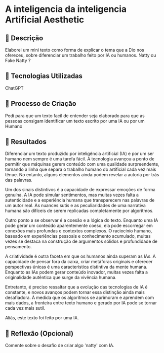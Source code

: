 # A inteligencia da inteligencia Artificial Aesthetic

## 📒 Descrição
Elaborei um mini texto como forma de explicar o tema que a Dio nos ofereceu, sobre diferenciar um trabalho feito por IA ou humanos. Natty ou Fake Natty ?

## 🤖 Tecnologias Utilizadas
ChatGPT

## 🧐 Processo de Criação
Pedi para que um texto facil de entender seja elaborado para que as pessoas consigam identificar um texto escrito por uma IA ou por um Humano

## 🚀 Resultados

Diferenciar um texto produzido por inteligência artificial (IA) e por um ser humano nem sempre é uma tarefa fácil. A tecnologia avançou a ponto de permitir que máquinas gerem conteúdo com uma qualidade surpreendente, tornando a linha que separa o trabalho humano do artificial cada vez mais tênue. No entanto, alguns elementos ainda podem revelar a autoria por trás das palavras.

Um dos sinais distintivos é a capacidade de expressar emoções de forma genuína. A IA pode simular sentimentos, mas muitas vezes falta a autenticidade e a experiência humana que transparecem nas palavras de um autor real. As nuances sutis e as peculiaridades de uma narrativa humana são difíceis de serem replicadas completamente por algoritmos.

Outro ponto a se observar é a coesão e a lógica do texto. Enquanto uma IA pode gerar um conteúdo aparentemente coeso, ela pode escorregar em conexões mais profundas e contextos complexos. O raciocínio humano, baseado em experiências pessoais e conhecimento acumulado, muitas vezes se destaca na construção de argumentos sólidos e profundidade de pensamento.

A criatividade é outra faceta em que os humanos ainda superam as IAs. A capacidade de pensar fora da caixa, criar metáforas originais e oferecer perspectivas únicas é uma característica distintiva da mente humana. Enquanto as IAs podem gerar conteúdo inovador, muitas vezes falta a originalidade autêntica que surge da vivência humana.

Entretanto, é preciso ressaltar que a evolução das tecnologias de IA é constante, e novos avanços podem tornar essa distinção ainda mais desafiadora. À medida que os algoritmos se aprimoram e aprendem com mais dados, a fronteira entre texto humano e gerado por IA pode se tornar cada vez mais sutil.

Aliás, este texto foi feito por uma IA.

## 💭 Reflexão (Opcional)
Comente sobre o desafio de criar algo 'natty' com IA.
